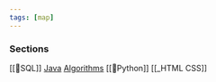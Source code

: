 ```yaml
---
tags: [map] 
---
```



### Sections
[[📙SQL]]
[Java](📙MOC-JAVA.md)
[Algorithms](📙MOC-ALGORITHMS.md)
[[📙Python]]
[[_HTML CSS]]